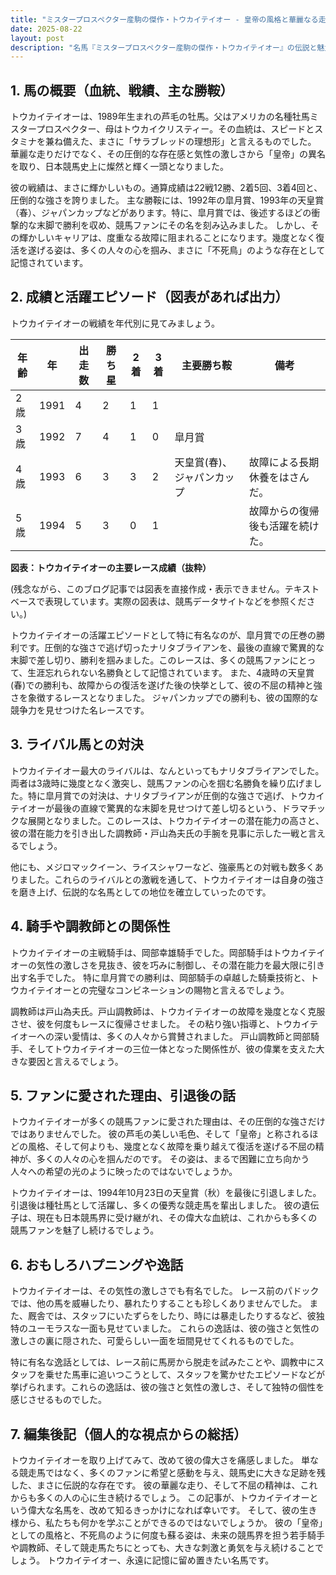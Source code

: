 ```yaml
---
title: "ミスタープロスペクター産駒の傑作・トウカイテイオー - 皇帝の風格と華麗なる走り、そして不死鳥伝説"
date: 2025-08-22
layout: post
description: "名馬『ミスタープロスペクター産駒の傑作・トウカイテイオー』の伝説と魅力を深堀り"
---
```


## 1. 馬の概要（血統、戦績、主な勝鞍）

トウカイテイオーは、1989年生まれの芦毛の牡馬。父はアメリカの名種牡馬ミスタープロスペクター、母はトウカイクリスティー。その血統は、スピードとスタミナを兼ね備えた、まさに「サラブレッドの理想形」と言えるものでした。  華麗な走りだけでなく、その圧倒的な存在感と気性の激しさから「皇帝」の異名を取り、日本競馬史上に燦然と輝く一頭となりました。

彼の戦績は、まさに輝かしいもの。通算成績は22戦12勝、2着5回、3着4回と、圧倒的な強さを誇りました。  主な勝鞍には、1992年の皐月賞、1993年の天皇賞（春）、ジャパンカップなどがあります。特に、皐月賞では、後述するほどの衝撃的な末脚で勝利を収め、競馬ファンにその名を刻み込みました。  しかし、その輝かしいキャリアは、度重なる故障に阻まれることになります。幾度となく復活を遂げる姿は、多くの人々の心を掴み、まさに「不死鳥」のような存在として記憶されています。


## 2. 成績と活躍エピソード（図表があれば出力）

トウカイテイオーの戦績を年代別に見てみましょう。

| 年齢 | 年 | 出走数 | 勝ち星 | 2着 | 3着 | 主要勝ち鞍 | 備考 |
|---|---|---|---|---|---|---|---|
| 2歳 | 1991 | 4 | 2 | 1 | 1 |  |  |
| 3歳 | 1992 | 7 | 4 | 1 | 0 | 皐月賞 |  |
| 4歳 | 1993 | 6 | 3 | 3 | 2 | 天皇賞(春)、ジャパンカップ |  故障による長期休養をはさんだ。 |
| 5歳 | 1994 | 5 | 3 | 0 | 1 |  |  故障からの復帰後も活躍を続けた。 |


**図表：トウカイテイオーの主要レース成績（抜粋）**

(残念ながら、このブログ記事では図表を直接作成・表示できません。テキストベースで表現しています。実際の図表は、競馬データサイトなどを参照ください。)


トウカイテイオーの活躍エピソードとして特に有名なのが、皐月賞での圧巻の勝利です。圧倒的な強さで逃げ切ったナリタブライアンを、最後の直線で驚異的な末脚で差し切り、勝利を掴みました。このレースは、多くの競馬ファンにとって、生涯忘れられない名勝負として記憶されています。  また、4歳時の天皇賞(春)での勝利も、故障からの復活を遂げた後の快挙として、彼の不屈の精神と強さを象徴するレースとなりました。 ジャパンカップでの勝利も、彼の国際的な競争力を見せつけた名レースです。


## 3. ライバル馬との対決

トウカイテイオー最大のライバルは、なんといってもナリタブライアンでした。両者は3歳時に幾度となく激突し、競馬ファンの心を掴む名勝負を繰り広げました。特に皐月賞での対決は、ナリタブライアンが圧倒的な強さで逃げ、トウカイテイオーが最後の直線で驚異的な末脚を見せつけて差し切るという、ドラマチックな展開となりました。このレースは、トウカイテイオーの潜在能力の高さと、彼の潜在能力を引き出した調教師・戸山為夫氏の手腕を見事に示した一戦と言えるでしょう。

他にも、メジロマックイーン、ライスシャワーなど、強豪馬との対戦も数多くありました。これらのライバルとの激戦を通して、トウカイテイオーは自身の強さを磨き上げ、伝説的な名馬としての地位を確立していったのです。


## 4. 騎手や調教師との関係性

トウカイテイオーの主戦騎手は、岡部幸雄騎手でした。岡部騎手はトウカイテイオーの気性の激しさを見抜き、彼を巧みに制御し、その潜在能力を最大限に引き出す名手でした。  特に皐月賞での勝利は、岡部騎手の卓越した騎乗技術と、トウカイテイオーとの完璧なコンビネーションの賜物と言えるでしょう。

調教師は戸山為夫氏。戸山調教師は、トウカイテイオーの故障を幾度となく克服させ、彼を何度もレースに復帰させました。  その粘り強い指導と、トウカイテイオーへの深い愛情は、多くの人々から賞賛されました。  戸山調教師と岡部騎手、そしてトウカイテイオーの三位一体となった関係性が、彼の偉業を支えた大きな要因と言えるでしょう。


## 5. ファンに愛された理由、引退後の話

トウカイテイオーが多くの競馬ファンに愛された理由は、その圧倒的な強さだけではありませんでした。  彼の芦毛の美しい毛色、そして「皇帝」と称されるほどの風格、そして何よりも、幾度となく故障を乗り越えて復活を遂げる不屈の精神が、多くの人々の心を掴んだのです。  その姿は、まるで困難に立ち向かう人々への希望の光のように映ったのではないでしょうか。

トウカイテイオーは、1994年10月23日の天皇賞（秋）を最後に引退しました。引退後は種牡馬として活躍し、多くの優秀な競走馬を輩出しました。  彼の遺伝子は、現在も日本競馬界に受け継がれ、その偉大な血統は、これからも多くの競馬ファンを魅了し続けるでしょう。


## 6. おもしろハプニングや逸話

トウカイテイオーは、その気性の激しさでも有名でした。  レース前のパドックでは、他の馬を威嚇したり、暴れたりすることも珍しくありませんでした。  また、厩舎では、スタッフにいたずらをしたり、時には暴走したりするなど、彼独特のユーモラスな一面も見せていました。  これらの逸話は、彼の強さと気性の激しさの裏に隠された、可愛らしい一面を垣間見せてくれるものでした。

特に有名な逸話としては、レース前に馬房から脱走を試みたことや、調教中にスタッフを乗せた馬車に追いつこうとして、スタッフを驚かせたエピソードなどが挙げられます。これらの逸話は、彼の強さと気性の激しさ、そして独特の個性を感じさせるものでした。


## 7. 編集後記（個人的な視点からの総括）

トウカイテイオーを取り上げてみて、改めて彼の偉大さを痛感しました。  単なる競走馬ではなく、多くのファンに希望と感動を与え、競馬史に大きな足跡を残した、まさに伝説的な存在です。  彼の華麗な走り、そして不屈の精神は、これからも多くの人の心に生き続けるでしょう。  この記事が、トウカイテイオーという偉大な名馬を、改めて知るきっかけになれば幸いです。  そして、彼の生き様から、私たちも何かを学ぶことができるのではないでしょうか。  彼の「皇帝」としての風格と、不死鳥のように何度も蘇る姿は、未来の競馬界を担う若手騎手や調教師、そして競走馬たちにとっても、大きな刺激と勇気を与え続けることでしょう。  トウカイテイオー、永遠に記憶に留め置きたい名馬です。

